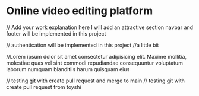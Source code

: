 # Online video editing platform


// Add your work explanation here
I will add an attractive section
 navbar and footer will be implemented in this project

// authentication will be implemented in this project
//a little bit 


//Lorem ipsum dolor sit amet consectetur adipisicing elit. Maxime mollitia,
molestiae quas vel sint commodi repudiandae consequuntur voluptatum laborum
numquam blanditiis harum quisquam eius

// testing git with create pull request and merge to main
// testing git with create pull request from toyshi

